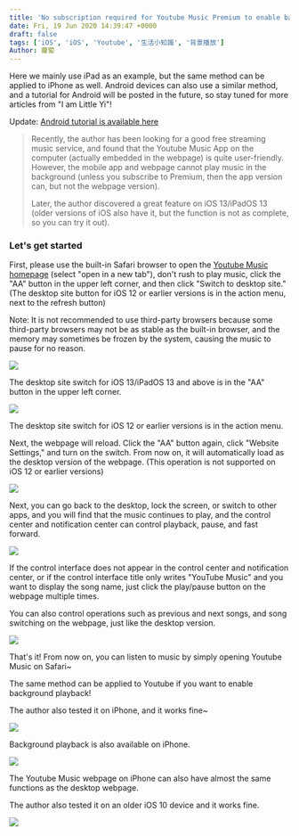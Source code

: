 ```yaml
---
title: 'No subscription required for Youtube Music Premium to enable background playback on iOS/iPadOS (also works for Youtube!)'
date: Fri, 19 Jun 2020 14:39:47 +0000
draft: false
tags: ['iOS', 'iOS', 'Youtube', '生活小知識', '背景播放']
Author: 蘿蔔
---
```


Here we mainly use iPad as an example, but the same method can be applied to iPhone as well. Android devices can also use a similar method, and a tutorial for Android will be posted in the future, so stay tuned for more articles from "I am Little Yi"!

Update: [Android tutorial is available here](https://blog.steveyi.net/youtube-background-playing-android "https://blog.steveyi.net/youtube-background-playing-android")

> Recently, the author has been looking for a good free streaming music service, and found that the Youtube Music App on the computer (actually embedded in the webpage) is quite user-friendly. However, the mobile app and webpage cannot play music in the background (unless you subscribe to Premium, then the app version can, but not the webpage version).
>
> Later, the author discovered a great feature on iOS 13/iPadOS 13 (older versions of iOS also have it, but the function is not as complete, so you can try it out).

### Let's get started

First, please use the built-in Safari browser to open the [Youtube Music homepage](http://music.youtube.com) (select "open in a new tab"), don't rush to play music, click the "AA" button in the upper left corner, and then click "Switch to desktop site." 
(The desktop site button for iOS 12 or earlier versions is in the action menu, next to the refresh button)

Note: It is not recommended to use third-party browsers because some third-party browsers may not be as stable as the built-in browser, and the memory may sometimes be frozen by the system, causing the music to pause for no reason.

![](https://static-a1.steveyi.net/media/blog/2020061914004694.png)

The desktop site switch for iOS 13/iPadOS 13 and above is in the "AA" button in the upper left corner.

![](https://static-a1.steveyi.net/media/blog/2020061916292435.jpeg)

The desktop site switch for iOS 12 or earlier versions is in the action menu.

Next, the webpage will reload. Click the "AA" button again, click "Website Settings," and turn on the switch. From now on, it will automatically load as the desktop version of the webpage. (This operation is not supported on iOS 12 or earlier versions)

![](https://static-a1.steveyi.net/media/blog/2020061914034643.jpeg)

Next, you can go back to the desktop, lock the screen, or switch to other apps, and you will find that the music continues to play, and the control center and notification center can control playback, pause, and fast forward.

![](https://blog.steveyi.net/wp-content/uploads/media/blog/2020061914571832.jpeg)

If the control interface does not appear in the control center and notification center, or if the control interface title only writes "YouTube Music" and you want to display the song name, just click the play/pause button on the webpage multiple times.

You can also control operations such as previous and next songs, and song switching on the webpage, just like the desktop version.

![](https://blog.steveyi.net/wp-content/uploads/media/blog/2020061914134138.png)

That's it! From now on, you can listen to music by simply opening Youtube Music on Safari~

The same method can be applied to Youtube if you want to enable background playback!

The author also tested it on iPhone, and it works fine~

![](https://static-a1.steveyi.net/media/blog/2020061914370286.jpeg)

Background playback is also available on iPhone.

![](https://blog.steveyi.net/wp-content/uploads/media/blog/2020061914373657.jpeg)

The Youtube Music webpage on iPhone can also have almost the same functions as the desktop webpage.

The author also tested it on an older iOS 10 device and it works fine.

![](https://static-a1.steveyi.net/media/blog/2020062707454832.png)